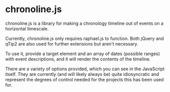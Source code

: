 chronoline.js
=============

chronoline.js is a library for making a chronology timeline out of events on a horizontal timescale.

Currently, chronoline.js only requires raphael.js to function. Both jQuery and qTip2 are also used for further extensions but aren't necessary.

To use it, provide a target element and an array of dates (possible ranges) with event descriptions, and it will render the contents of the timeline.

There are a variety of options provided, which you can see in the JavaScript itself. They are currently (and will likely always be) quite idiosyncratic and represent the degrees of control needed for the projects this has been used for.
